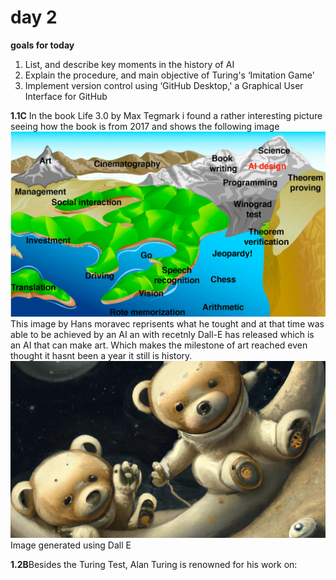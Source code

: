 # day 2
**goals for today**
1. List, and describe key moments in the history of AI
2.  Explain the procedure, and main objective of Turing's ‘Imitation Game'
3. Implement version control using ‘GitHub Desktop,' a Graphical User Interface for GitHub

**1.1C** In the book Life 3.0 by Max Tegmark i found a rather interesting picture seeing how the book is from 2017
and shows the following image
<img title="hans moravec landscape of human competence " alt="hans moravec landscape of human competence" src="hansm.png">
This image by Hans moravec reprisents what he tought and at that time was able to be achieved by an AI an with recetnly Dall-E has released which is an AI that can make art. Which makes the milestone of art reached even thought it hasnt been a year it still is history.
<img title="Image generated using Dall E" alt="Image generated using Dall E" src="dalle.png">
Image generated using Dall E

**1.2B**Besides the Turing Test, Alan Turing is renowned for his work on: 